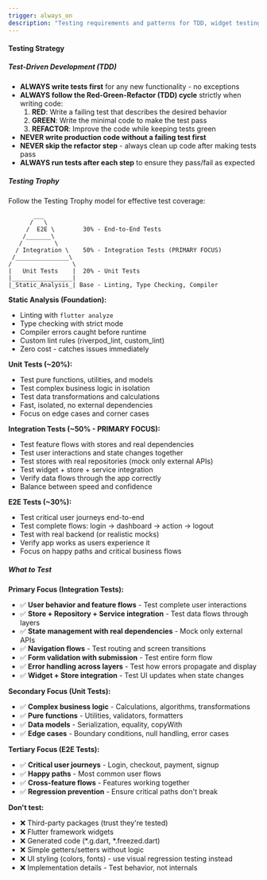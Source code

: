```yaml
---
trigger: always_on
description: "Testing requirements and patterns for TDD, widget testing, and controller testing"
---
```


#### Testing Strategy

##### Test-Driven Development (TDD)

- **ALWAYS write tests first** for any new functionality - no exceptions
- **ALWAYS follow the Red-Green-Refactor (TDD) cycle** strictly when writing code:
  1. **RED**: Write a failing test that describes the desired behavior
  2. **GREEN**: Write the minimal code to make the test pass
  3. **REFACTOR**: Improve the code while keeping tests green
- **NEVER write production code without a failing test first**
- **NEVER skip the refactor step** - always clean up code after making tests pass
- **ALWAYS run tests after each step** to ensure they pass/fail as expected

##### Testing Trophy

Follow the Testing Trophy model for effective test coverage:

```
       ___
      /   \
     /  E2E \        30% - End-to-End Tests
    /_______\
   /         \
  / Integration \    50% - Integration Tests (PRIMARY FOCUS)
 /_______________\
/                 \
|   Unit Tests    |  20% - Unit Tests
|_________________|
|_Static_Analysis_| Base - Linting, Type Checking, Compiler
```

**Static Analysis (Foundation):**
- Linting with `flutter analyze`
- Type checking with strict mode
- Compiler errors caught before runtime
- Custom lint rules (riverpod_lint, custom_lint)
- Zero cost - catches issues immediately

**Unit Tests (~20%):**
- Test pure functions, utilities, and models
- Test complex business logic in isolation
- Test data transformations and calculations
- Fast, isolated, no external dependencies
- Focus on edge cases and corner cases

**Integration Tests (~50% - PRIMARY FOCUS):**
- Test feature flows with stores and real dependencies
- Test user interactions and state changes together
- Test stores with real repositories (mock only external APIs)
- Test widget + store + service integration
- Verify data flows through the app correctly
- Balance between speed and confidence

**E2E Tests (~30%):**
- Test critical user journeys end-to-end
- Test complete flows: login → dashboard → action → logout
- Test with real backend (or realistic mocks)
- Verify app works as users experience it
- Focus on happy paths and critical business flows

##### What to Test

**Primary Focus (Integration Tests):**
- ✅ **User behavior and feature flows** - Test complete user interactions
- ✅ **Store + Repository + Service integration** - Test data flows through layers
- ✅ **State management with real dependencies** - Mock only external APIs
- ✅ **Navigation flows** - Test routing and screen transitions
- ✅ **Form validation with submission** - Test entire form flow
- ✅ **Error handling across layers** - Test how errors propagate and display
- ✅ **Widget + Store integration** - Test UI updates when state changes

**Secondary Focus (Unit Tests):**
- ✅ **Complex business logic** - Calculations, algorithms, transformations
- ✅ **Pure functions** - Utilities, validators, formatters
- ✅ **Data models** - Serialization, equality, copyWith
- ✅ **Edge cases** - Boundary conditions, null handling, error cases

**Tertiary Focus (E2E Tests):**
- ✅ **Critical user journeys** - Login, checkout, payment, signup
- ✅ **Happy paths** - Most common user flows
- ✅ **Cross-feature flows** - Features working together
- ✅ **Regression prevention** - Ensure critical paths don't break

**Don't test:**
- ❌ Third-party packages (trust they're tested)
- ❌ Flutter framework widgets
- ❌ Generated code (*.g.dart, *.freezed.dart)
- ❌ Simple getters/setters without logic
- ❌ UI styling (colors, fonts) - use visual regression testing instead
- ❌ Implementation details - Test behavior, not internals